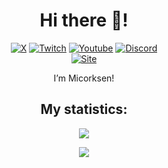 <h1 align="center">Hi there 👋!</h1>
<div align="center">
  <a href="https://twitter.com/Micorksen" target="_blank"><img src="https://img.shields.io/badge/@Micorksen-black?style=for-the-badge&logo=x" alt="X" /></a>
  <a href="https://twitch.tv/micorksen" target="_blank"><img src="https://img.shields.io/badge/@micorksen-772CE8?style=for-the-badge&logo=twitch&logoColor=white" alt="Twitch" /></a>
  <a href="https://youtube.com/channel/UC_OVDhqhz1T5qUQWCJPKmQA" target="_blank"><img src="https://img.shields.io/badge/Micorksen-CD201F?style=for-the-badge&logo=youtube" alt="Youtube" /></a>
  <a href="https://discord.gg/aKtkZFNeRK" target="_blank"><img src="https://img.shields.io/badge/@micorksen-5865F2?style=for-the-badge&logo=discord&logoColor=white" alt="Discord" /></a>
  <br />
  <a href="https://micorksen.eu" target="_blank"><img src="https://img.shields.io/badge/micorksen.eu-orange?style=for-the-badge&logo=brave&logoColor=white" alt="Site" /></a>
</div>
<p align="center">I’m Micorksen!</p>
<h2 align="center">My statistics:</h2>
<a href="#"><p align="center"><img src="https://github-readme-stats.vercel.app/api?username=Micorksen&theme=material-palenight&show_icons=true" /></p></a>
<a href="#"><p align="center"><img src="https://github-readme-stats.vercel.app/api/top-langs/?username=Micorksen&layout=compact&theme=material-palenight" /></p></a>
